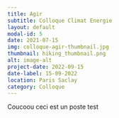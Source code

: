 ```yaml
---
title: Agir 
subtitle: Colloque Climat Energie
layout: default
modal-id: 5
date: 2021-07-15
img: colloque-agir-thumbnail.jpg
thumbnail: hiking_thumbnail.png
alt: image-alt
project-date: 2022-09-15
date-label: 15-09-2022
location: Paris Saclay
category: Colloque
---
```


Coucoou ceci est un poste test

